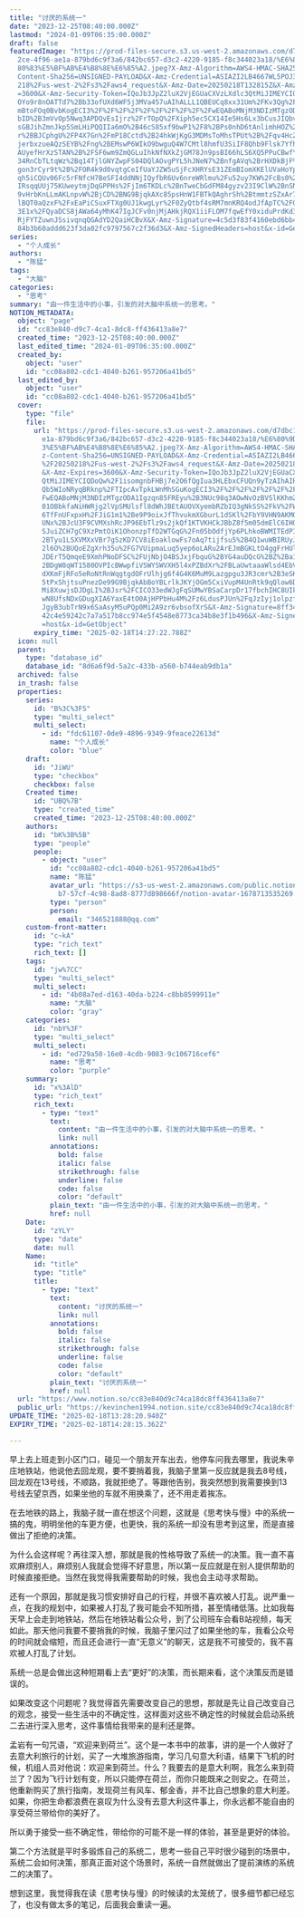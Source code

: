```yaml
---
title: "讨厌的系统一"
date: "2023-12-25T08:40:00.000Z"
lastmod: "2024-01-09T06:35:00.000Z"
draft: false
featuredImage: "https://prod-files-secure.s3.us-west-2.amazonaws.com/d7dbc101-8\
  2ce-4f96-ae1a-879bd6c9f3a6/842bc657-d3c2-4220-9185-f8c344023a18/%E6%80%9D%E8%\
  80%83%E5%BF%AB%E4%B8%8E%E6%85%A2.jpeg?X-Amz-Algorithm=AWS4-HMAC-SHA256&X-Amz-\
  Content-Sha256=UNSIGNED-PAYLOAD&X-Amz-Credential=ASIAZI2LB4667WL5POJ3%2F20250\
  218%2Fus-west-2%2Fs3%2Faws4_request&X-Amz-Date=20250218T132815Z&X-Amz-Expires\
  =3600&X-Amz-Security-Token=IQoJb3JpZ2luX2VjEGUaCXVzLXdlc3QtMiJIMEYCIQC2O7f7SJ\
  OYo9r8nOATTd7%2Bb33ofUXd6WF5j3MVa457uAIhALLL1QBEUCq8xx31Um%2FKv3Qg%2FHUEjnUS7\
  mBtoFOq0BvbKogECI3%2F%2F%2F%2F%2F%2F%2F%2F%2F%2FwEQABoMNjM3NDIzMTgzODA1IgxlEH\
  bID%2B3mVvOp5Nwq3APDQvEsIjrz%2FrTOpQ%2FXiph5ec5CX14Ie5Hs6Lx3bCusJIQbvEr6n60Jb\
  sGBJihZmnJkp5SmLHiPQQIIa6mO%2B46cS85xf9bwP1%2F8%2BPs0nhD6tAnlimhHOZ%2FcORhYGM\
  r%2BBJCphgU%2FP4X7Gn%2FmP18Cctd%2B24hkWjKgG3MDMsToMhsTPUt%2B%2Fqv4HcZuU7BXxq3\
  jerbxzueAQzSEYB%2Fng%2BEMswP6WIkO9bwguQ4W7CMtl8hmfU3SiIF8Qhb9Flsk7YfhNLtTzbLS\
  AUyefHrXzSTAN%2B%2FSF6wm9ZmQGLuIhkNfNXkZjGM78Jn9psBI66hLS6XQ5PPuCBwfYmsftC%2F\
  34RnCbTLtqWz%2Bq14TjlGNYZwpFS04DQlAOvgPYL5hJNeN7%2BnfgAVq%2BrHXDkBjF%2FDdMBI7\
  gon3rCyr9t%2B%2FOR4k9d0vqtgCeIfUaYJZW5uSjFcXHRYsE31ZEmBIomXKElUVaHoYpSC90v8ES\
  qh5iCQUv06Fc5rFNfcH7BeSFI4ddNNjIQyfbR6Uv6nreWRlmu%2Fu52uy7KW%2FcBs0%2FfgQedz9\
  IRsqqUUj75KUweytmjDqGPPHs%2FjIm6TKDLc%2BnTweCbGdFM84gyzv23I9ClW%2BnSN955KmR01\
  9vHrbKnLLmAKLnpvW%2BjCD%2BNG9BjqkAXc85psHnW1FBTkQAghrSh%2BtmmtzSZxAr78Bbyco1s\
  lBQT0aQzxF%2FxEaPiCSuxFTXg0UJ1kwgLyr%2F0ZyQtbf4sRM7mnKRQ4odJfApTC%2FGlcedT0bY\
  3E1x%2FQyaDCS8jAWa64yMhK47IgJCFv0njMjAHkjRQX1iiFLOM7fqwEfY0xiduPrdKd3WINEkTqO\
  RjFYTZuwnJSsivqnqQGAdYD2QaiHCBvX&X-Amz-Signature=4c5d3f83f4160ebd6bb4ded15aeb\
  84b3b60addd623f3da02fc9797567c2f36d3&X-Amz-SignedHeaders=host&x-id=GetObject"
series:
  - "个人成长"
authors:
  - "陈猛"
tags:
  - "大脑"
categories:
  - "思考"
summary: "由一件生活中的小事，引发的对大脑中系统一的思考。"
NOTION_METADATA:
  object: "page"
  id: "cc83e840-d9c7-4ca1-8dc8-ff436413a8e7"
  created_time: "2023-12-25T08:40:00.000Z"
  last_edited_time: "2024-01-09T06:35:00.000Z"
  created_by:
    object: "user"
    id: "cc08a802-cdc1-4040-b261-957206a41bd5"
  last_edited_by:
    object: "user"
    id: "cc08a802-cdc1-4040-b261-957206a41bd5"
  cover:
    type: "file"
    file:
      url: "https://prod-files-secure.s3.us-west-2.amazonaws.com/d7dbc101-82ce-4f96-a\
        e1a-879bd6c9f3a6/842bc657-d3c2-4220-9185-f8c344023a18/%E6%80%9D%E8%80%8\
        3%E5%BF%AB%E4%B8%8E%E6%85%A2.jpeg?X-Amz-Algorithm=AWS4-HMAC-SHA256&X-Am\
        z-Content-Sha256=UNSIGNED-PAYLOAD&X-Amz-Credential=ASIAZI2LB466RJ3MIIGA\
        %2F20250218%2Fus-west-2%2Fs3%2Faws4_request&X-Amz-Date=20250218T132722Z\
        &X-Amz-Expires=3600&X-Amz-Security-Token=IQoJb3JpZ2luX2VjEGUaCXVzLXdlc3\
        QtMiJIMEYCIQDoQw%2F1isomgnbFHBj7e2O6fQgIua3HLEbxCFUQn9yTzAIhAIRLduMCjRV\
        Qb5WIoNRyqBRknp%2FTIpcAvTpkLWnMhSGuKogECI3%2F%2F%2F%2F%2F%2F%2F%2F%2F%2\
        FwEQABoMNjM3NDIzMTgzODA1Igzqn85FREyu%2B3NUc98q3AOwNvOzBVSlKKhmZfG4BPsXy\
        01OBbkfaNiHWRjg2lVpSMUlsfl8dWhJBEtAUOVXyembRZbIQ3gNkSS%2FkV%2FWIXu5Jjut\
        6TfFnUFxpxH%2FJiG1m1%2Be9P9oixJfThvukmXGburL1dSKl%2FbY9VHN9AKMQGo6uMG3f\
        UNx%2BJcU3F9CVMXshRcJP96EbTlz9s2jkQf1KTVKHCkJBbZ8f5m05dmElC6IHQMLvPUHlZ\
        SJuiZCH7gC9XzPmtOiK1OhonzpTfD2WTGqG%2Fn05bOdfjYp6PLhkoBWMITEdPINH0y7dC%\
        2BTyu1LSXVMXxVBr7gSzKD7CV8iEoaklowFs7oAq7tijfsu5%2B4Q1wuWBIRUyJ2rsV26QC\
        2l6O%2BUQoEZgXrh35u%2FG7VUipmaLuq5yep6oLARu2ArEJmBGKLtO4ggFrHUlV1Oi3Rfm\
        JDErT5QmqeE9XmhPNoDFSC%2FUjNbjO4BSJxjFbquG%2BYG4auDQcG%2BZ%2Ba1eA32%2B%\
        2BDgW8qWT1580OVPIcBWwpfiVSWYSWVXH5l4xPZBdXr%2FBLaUwtaaaWlsd4EbVrzGtsP1z\
        dXKmFjRFo5eRoNtRnWqgtgdOFrUlhjg6f4G4K6MuM9Lazgpgu3JR3cmr%2B3eSKe%2FXcau\
        5tPxShjtsuPnezDe99G9BjqkAbBoYBLrlkJKYjOGm5CxiVupM4UnRtk9qQlow6D%2ByPQPS\
        Mi8XuwjsDJDgLI%2BJsr%2FCICO33edWJgFqSUMwYBSaCarpDr17fbchIHC8UIkic8JUbag\
        wN8UfsNDxGDugXIA6YaxE4tO0AjHPPbHu4M%2Fz6LdusPJUn%2FqJzIyj1olpzf8p46iXGS\
        JgyB3ubTrN9x6SaAsyM5uPQp0Mi2A9zr6vbsofXrS&X-Amz-Signature=8ff343f631f18\
        42c4e59242c7a7a517b8cc974e5f4548e8773ca34b8e3f1b496&X-Amz-SignedHeaders\
        =host&x-id=GetObject"
      expiry_time: "2025-02-18T14:27:22.788Z"
  icon: null
  parent:
    type: "database_id"
    database_id: "8d6a6f9d-5a2c-433b-a560-b744eab9db1a"
  archived: false
  in_trash: false
  properties:
    series:
      id: "B%3C%3FS"
      type: "multi_select"
      multi_select:
        - id: "fdc61107-0de9-4896-9349-9feace22613d"
          name: "个人成长"
          color: "blue"
    draft:
      id: "JiWU"
      type: "checkbox"
      checkbox: false
    Created time:
      id: "UBQ%7B"
      type: "created_time"
      created_time: "2023-12-25T08:40:00.000Z"
    authors:
      id: "bK%3B%5B"
      type: "people"
      people:
        - object: "user"
          id: "cc08a802-cdc1-4040-b261-957206a41bd5"
          name: "陈猛"
          avatar_url: "https://s3-us-west-2.amazonaws.com/public.notion-static.com/775523\
            b7-57cf-4c98-8ad8-8777d898666f/notion-avatar-1678713535269.png"
          type: "person"
          person:
            email: "346521888@qq.com"
    custom-front-matter:
      id: "c~kA"
      type: "rich_text"
      rich_text: []
    tags:
      id: "jw%7CC"
      type: "multi_select"
      multi_select:
        - id: "4b08a7ed-d163-40da-b224-c8bb8599911e"
          name: "大脑"
          color: "gray"
    categories:
      id: "nbY%3F"
      type: "multi_select"
      multi_select:
        - id: "ed729a50-16e0-4cdb-9083-9c106716cef6"
          name: "思考"
          color: "purple"
    summary:
      id: "x%3AlD"
      type: "rich_text"
      rich_text:
        - type: "text"
          text:
            content: "由一件生活中的小事，引发的对大脑中系统一的思考。"
            link: null
          annotations:
            bold: false
            italic: false
            strikethrough: false
            underline: false
            code: false
            color: "default"
          plain_text: "由一件生活中的小事，引发的对大脑中系统一的思考。"
          href: null
    Date:
      id: "zYLY"
      type: "date"
      date: null
    Name:
      id: "title"
      type: "title"
      title:
        - type: "text"
          text:
            content: "讨厌的系统一"
            link: null
          annotations:
            bold: false
            italic: false
            strikethrough: false
            underline: false
            code: false
            color: "default"
          plain_text: "讨厌的系统一"
          href: null
  url: "https://www.notion.so/cc83e840d9c74ca18dc8ff436413a8e7"
  public_url: "https://kevinchen1994.notion.site/cc83e840d9c74ca18dc8ff436413a8e7"
UPDATE_TIME: "2025-02-18T13:28:20.940Z"
EXPIRY_TIME: "2025-02-18T14:28:15.362Z"

---
```

<link rel="stylesheet" href="https://cdn.jsdelivr.net/npm/katex@0.16.2/dist/katex.min.css" integrity="sha384-bYdxxUwYipFNohQlHt0bjN/LCpueqWz13HufFEV1SUatKs1cm4L6fFgCi1jT643X" crossorigin="anonymous">


早上去上班走到小区门口，碰见一个朋友开车出去，他停车问我去哪里，我说朱辛庄地铁站，他说他去回龙观，要不要捎着我，我脑子里第一反应就是我去8号线，回龙观在13号线，不顺路，我就拒绝了。等跟他告别，我突然想到我需要换到13号线去望京西，如果坐他的车就不用换乘了，还不用走着挨冻。


在去地铁的路上，我脑子就一直在想这个问题，这就是《思考快与慢》中的系统一搞的鬼，明明坐他的车更方便，也更快，我的系统一却没有思考到这里，而是直接做出了拒绝的决策。


为什么会这样呢？再往深入想，那就是我的性格导致了系统一的决策。我一直不喜欢麻烦别人，麻烦别人我就会觉得不好意思，所以第一反应就是在别人提供帮助的时候直接拒绝。当然在我觉得我需要帮助的时候，我也会主动寻求帮助。


还有一个原因，那就是我习惯安排好自己的行程，并很不喜欢被人打乱。说严重一点，在我的规划中，如果被人打乱了我可能会不知所措，甚至情绪低落。比如我每天早上会走到地铁站，然后在地铁站看公众号，到了公司班车会看B站视频，每天如此。那天他问我要不要捎我的时候，我脑子里闪过了如果坐他的车，我看公众号的时间就会缩短，而且还会进行一直“无意义”的聊天，这是我不可接受的，我不喜欢被人打乱了计划。


系统一总是会做出这种短期看上去“更好”的决策，而长期来看，这个决策反而是错误的。


如果改变这个问题呢？我觉得首先需要改变自己的思想，那就是先让自己改变自己的观念，接受一些生活中的不确定性，这样面对这些不确定性的时候就会启动系统二去进行深入思考，这件事情给我带来的是利还是弊。


孟岩有一句咒语，“欢迎来到荷兰”。这个是一本书中的故事，讲的是一个人做好了去意大利旅行的计划，买了一大堆旅游指南，学习几句意大利语，结果下飞机的时候，机组人员对他说：欢迎来到荷兰。什么？我要去的是意大利啊，我怎么来到荷兰了？因为飞行计划有变，所以只能停在荷兰，而你只能既来之则安之。在荷兰，他重新购买了旅行指南，发现荷兰有风车、郁金香，并不比自己想象的意大利差。如果，你把生命都浪费在哀叹为什么没有去意大利这件事上，你永远都不能自由的享受荷兰带给你的美好了。


所以勇于接受一些不确定性，带给你的可能不是一样的体验，甚至是更好的体验。


第二个方法就是平时多锻炼自己的系统二，思考一些自己平时很少碰到的场景中，系统二会如何决策，那真正面对这个场景时，系统一自然就做出了提前演练的系统二的决策了。


想到这里，我觉得我在读《思考快与慢》的时候读的太笼统了，很多细节都已经忘了，也没有做太多的笔记，后面我会重读一遍。

